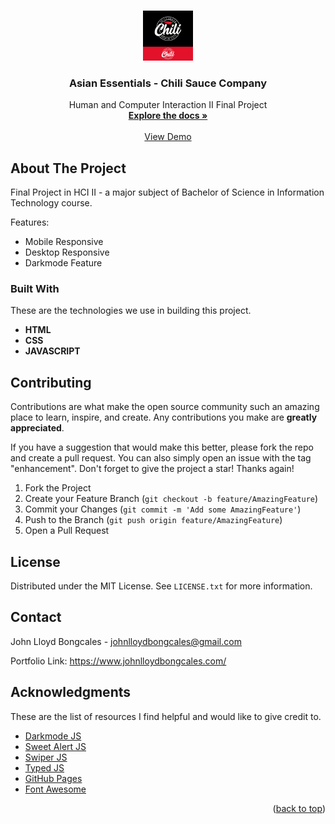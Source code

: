 <a name="readme-top"></a>

<!-- PROJECT LOGO -->
<br />
<div align="center">
  <a href="https://github.com/johnlloydbongcales/hci-project">
    <img src="img/brand.jpeg" alt="Logo" width="80" height="80" border-radius="50%">
  </a>

  <h3 align="center">Asian Essentials - Chili Sauce Company</h3>

  <p align="center">
    Human and Computer Interaction II Final Project
    <br />
    <a href="https://github.com/johnlloydbongcales/hci-project"><strong>Explore the docs »</strong></a>
    <br />
    <br />
    <a href="https://johnlloydbongcales.github.io/hci-project/">View Demo</a>
   
  </p>
</div>
<!-- ABOUT THE PROJECT -->

## About The Project


Final Project in HCI II - a major subject of Bachelor of Science in Information Technology course.

Features:

- Mobile Responsive
- Desktop Responsive
- Darkmode Feature



### Built With

These are the technologies we use in building this project.

- **HTML**
- **CSS**
- **JAVASCRIPT**



<!-- CONTRIBUTING -->

## Contributing

Contributions are what make the open source community such an amazing place to learn, inspire, and create. Any contributions you make are **greatly appreciated**.

If you have a suggestion that would make this better, please fork the repo and create a pull request. You can also simply open an issue with the tag "enhancement".
Don't forget to give the project a star! Thanks again!

1. Fork the Project
2. Create your Feature Branch (`git checkout -b feature/AmazingFeature`)
3. Commit your Changes (`git commit -m 'Add some AmazingFeature'`)
4. Push to the Branch (`git push origin feature/AmazingFeature`)
5. Open a Pull Request

<!-- LICENSE -->

## License

Distributed under the MIT License. See `LICENSE.txt` for more information.


<!-- CONTACT -->

## Contact

John Lloyd Bongcales - johnlloydbongcales@gmail.com

Portfolio Link: https://www.johnlloydbongcales.com/

<!-- ACKNOWLEDGMENTS -->

## Acknowledgments

These are the list of resources I find helpful and would like to give credit to.
- [Darkmode JS](https://darkmodejs.learn.uno/)
- [Sweet Alert JS](https://sweetalert2.github.io/)
- [Swiper JS](https://swiperjs.com/)
- [Typed JS](https://github.com/mattboldt/typed.js/)
- [GitHub Pages](https://pages.github.com)
- [Font Awesome](https://fontawesome.com)

<p align="right">(<a href="#readme-top">back to top</a>)</p>
